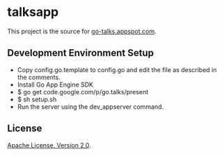 talksapp
========

This project is the source for [go-talks.appspot.com](http://go-talks.appspot.com).

Development Environment Setup
-----------------------------

- Copy config.go.template to config.go and edit the file as described in the comments.
- Install Go App Engine SDK 
- $ go get code.google.com/p/go.talks/present
- $ sh setup.sh 
- Run the server using the dev_appserver command.

License
-------

[Apache License, Version 2.0](http://www.apache.org/licenses/LICENSE-2.0.html).
